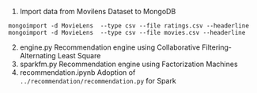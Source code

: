 1. Import data from Movilens Dataset to MongoDB
```
mongoimport -d MovieLens  --type csv --file ratings.csv --headerline
mongoimport -d MovieLens  --type csv --file movies.csv --headerline
```
2. engine.py
Recommendation engine using Collaborative Filtering-Alternating Least Square
3. sparkfm.py
Recommendation engine using Factorization Machines
4. recommendation.ipynb
Adoption of `../recommendation/recommendation.py` for Spark

